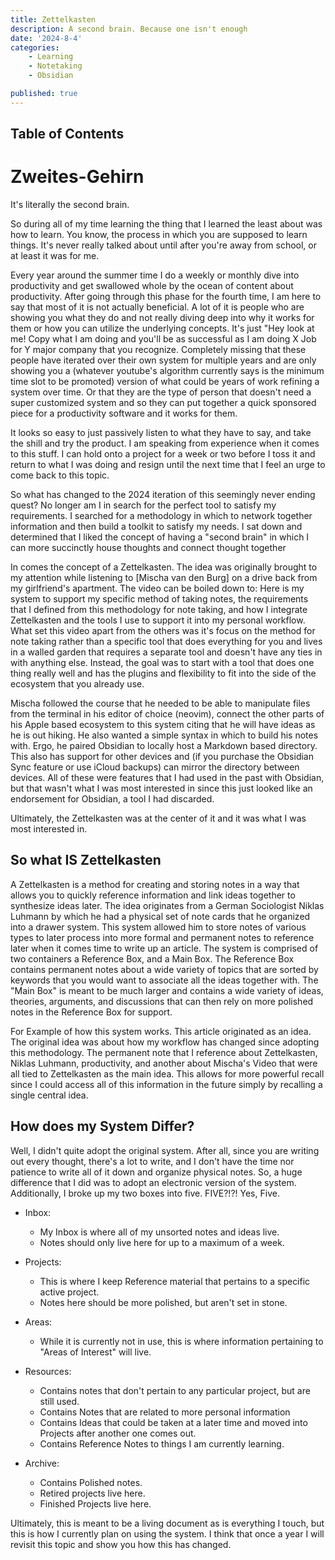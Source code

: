 ```yaml
---
title: Zettelkasten
description: A second brain. Because one isn't enough
date: '2024-8-4'
categories:
    - Learning
    - Notetaking
    - Obsidian

published: true
---
```



## Table of Contents


# Zweites-Gehirn

It's literally the second brain. 

So during all of my time learning the thing that I learned the least about was how to learn. You know, the process in which you are supposed to learn things. It's never really talked about until after you're away from school, or at least it was for me. 

Every year around the summer time I do a weekly or monthly dive into productivity and get swallowed whole by the ocean of content about productivity. After going through this phase for the fourth time, I am here to say that most of it is not actually beneficial. A lot of it is people who are showing you what they do and not really diving deep into why it works for them or how you can utilize the underlying concepts. It's just "Hey look at me! Copy what I am doing and you'll be as successful as I am doing X Job for Y major company that you recognize. Completely missing that these people have iterated over their own system for multiple years and are only showing you a (whatever youtube's algorithm currently says is the minimum time slot to be promoted) version of what could be years of work refining a system over time. Or that they are the type of person that doesn't need a super customized system and so they can put together a quick sponsored piece for a productivity software and it works for them. 

It looks so easy to just passively listen to what they have to say, and take the shill and try the product. I am speaking from experience when it comes to this stuff. I can hold onto a project for a week or two before I toss it and return to what I was doing and resign until the next time that I feel an urge to come back to this topic. 

So what has changed to the 2024 iteration of this seemingly never ending quest? No longer am I in search for the perfect tool to satisfy my requirements. I searched for a methodology in which to network together information and then build a toolkit to satisfy my needs. I sat down and determined that I liked the concept of having a "second brain" in which I can more succinctly house thoughts and connect thought together 

In comes the concept of a Zettelkasten. The idea was originally brought to my attention while listening to [Mischa van den Burg] on a drive back from my girlfriend's apartment. The video can be boiled down to: Here is my system to support my specific method of taking notes, the requirements that I defined from this methodology for note taking, and how I integrate Zettelkasten and the tools I use to support it into my personal workflow. What set this video apart from the others was it's focus on the method for note taking rather than a specific tool that does everything for you and lives in a walled garden that requires a separate tool and doesn't have any ties in with anything else. Instead, the goal was to start with a tool that does one thing really well and has the plugins and flexibility to fit into the side of the ecosystem that you already use. 

Mischa followed the course that he needed to be able to manipulate files from the terminal in his editor of choice (neovim), connect the other parts of his Apple based ecosystem to this system citing that he will have ideas as he is out hiking. He also wanted a simple syntax in which to build his notes with. Ergo, he paired Obsidian to locally host a Markdown based directory. This also has support for other devices and (if you purchase the Obsidian Sync feature or use iCloud backups) can mirror the directory between devices.  All of these were features that I had used in the past with Obsidian, but that wasn't what I was most interested in since this just looked like an endorsement for Obsidian, a tool I had discarded. 

Ultimately, the Zettelkasten was at the center of it and it was what I was most interested in. 

## So what __IS__ Zettelkasten

A Zettelkasten is a method for creating and storing notes in a way that allows you to quickly reference information and link ideas together to synthesize ideas later. The idea originates from a German Sociologist Niklas Luhmann by which he had a physical set of note cards that he organized into a drawer system. This system allowed him to store notes of various types to later process into more formal and permanent notes to reference later when it comes time to write up an article. The system is comprised of two containers a Reference Box, and a Main Box. The Reference Box contains permanent notes about a wide variety of topics that are sorted by keywords that you would want to associate all the ideas together with.  The "Main Box" is meant to be much larger and contains a wide variety of ideas, theories, arguments, and discussions that can then rely on more polished notes in the Reference Box for support.  

For Example of how this system works. This article originated as an idea. The original idea was about how my workflow has changed since adopting this methodology. The permanent note that I reference about Zettelkasten, Niklas Luhmann, productivity, and another about Mischa's Video that were all tied to Zettelkasten as the main idea. This allows for more powerful recall since I could access all of this information in the future simply by recalling a single central idea. 


## How does my System Differ?
Well, I didn't quite adopt the original system. After all, since you are writing out every thought, there's a lot to write, and I don't have the time nor patience to write all of it down and organize physical notes. So, a huge difference that I did was to adopt an electronic version of the system. 
Additionally, I broke up my two boxes into five. FIVE?!?! Yes, Five. 

- Inbox:
    - My Inbox is where all of my unsorted notes and ideas live. 
    - Notes should only live here for up to a maximum of a week. 

- Projects:
    - This is where I keep Reference material that pertains to a specific active project. 
    - Notes here should be more polished, but aren't set in stone. 

- Areas:
    - While it is currently not in use, this is where information pertaining to "Areas of Interest" will live. 

- Resources:
    - Contains notes that don't pertain to any particular project, but are still used. 
    - Contains Notes that are related to more personal information
    - Contains Ideas that could be taken at a later time and moved into Projects after another one comes out. 
    - Contains Reference Notes to things I am currently learning. 

- Archive:
    - Contains Polished notes. 
    - Retired projects live here.
    - Finished Projects live here.


Ultimately, this is meant to be a living document as is everything I touch, but this is how I currently plan on using the system. I think that once a year I will revisit this topic and show you how this has changed. 